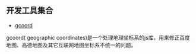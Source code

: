 ## 开发工具集合

* [gcoord](https://github.com/hujiulong/gcoord)

gcoord( geographic coordinates)是一个处理地理坐标系的js库，用来修正百度地图、高德地图及其它互联网地图坐标系不统一的问题。
